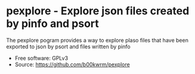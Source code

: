 # pexplore - Explore json files created by pinfo and psort

The pexplore pogram provides a way to explore plaso files
that have been exported to json by psort and files written by pinfo

* Free software: GPLv3
* Source: https://github.com/b00kwrm/pexplore
